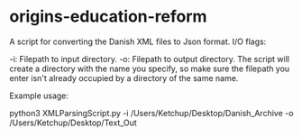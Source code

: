 # origins-education-reform

A script for converting the Danish XML files to Json format. 
I/O flags:

-i: Filepath to input directory.
-o: Filepath to output directory. The script will create a directory with the name you specify, so make sure the filepath you enter isn't already occupied by a directory of the same name.

Example usage:

python3 XMLParsingScript.py -i /Users/Ketchup/Desktop/Danish_Archive -o /Users/Ketchup/Desktop/Text_Out
